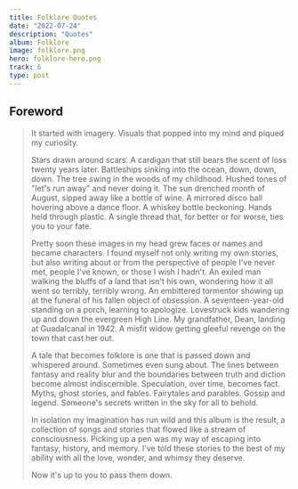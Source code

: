 ```yaml
---
title: Folklore Quotes
date: "2022-07-24"
description: "Quotes"
album: Folklore
image: folklore.png
hero: folklore-hero.png
track: 6
type: post
---
```


## Foreword

<blockquote>

It started with imagery. Visuals that popped into my mind and piqued my curiosity.

Stars drawn around scars. A cardigan that still bears the scent of loss twenty years later. Battleships sinking into the ocean, down, down, down. The tree swing in the woods of my childhood. Hushed tones of "let's run away" and never doing it. The sun drenched month of August, sipped away like a bottle of wine. A mirrored disco ball hovering above a dance floor. A whiskey bottle beckoning. Hands held through plastic. A single thread that, for better or for worse, ties you to your fate.

Pretty soon these images in my head grew faces or names and became characters. I found myself not only writing my own stories, but also writing about or from the perspective of people I've never met, people I've known, or those I wish I hadn't. An exiled man walking the bluffs of a land that isn't his own, wondering how it all went so terribly, terribly wrong. An embittered tormentor showing up at the funeral of his fallen object of obsession. A seventeen-year-old standing on a porch, learning to apologize. Lovestruck kids wandering up and down the evergreen High Line. My grandfather, Dean, landing at Guadalcanal in 1942. A misfit widow getting gleeful revenge on the town that cast her out.

A tale that becomes folklore is one that is passed down and whispered around. Sometimes even sung about. The lines between fantasy and reality blur and the boundaries between truth and diction become almost indiscernible. Speculation, over time, becomes fact. Myths, ghost stories, and fables. Fairytales and parables. Gossip and legend. Someone's secrets written in the sky for all to behold.

In isolation my imagination has run wild and this album is the result, a collection of songs and stories that flowed like a stream of consciousness. Picking up a pen was my way of escaping into fantasy, history, and memory. I've told these stories to the best of my ability with all the love, wonder, and whimsy they deserve.

Now it's up to you to pass them down.

</blockquote>
